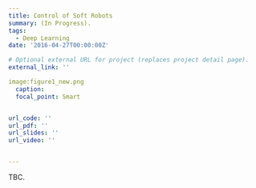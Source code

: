 ```yaml
---
title: Control of Soft Robots
summary: (In Progress).
tags:
  - Deep Learning
date: '2016-04-27T00:00:00Z'

# Optional external URL for project (replaces project detail page).
external_link: ''

image:figure1_new.png
  caption: 
  focal_point: Smart


url_code: ''
url_pdf: ''
url_slides: ''
url_video: ''


---
```


TBC.
